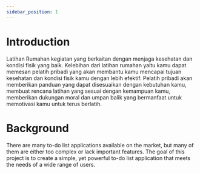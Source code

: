 ```yaml
---
sidebar_position: 1
---
```


# Introduction

Latihan Rumahan kegiatan yang berkaitan dengan menjaga kesehatan dan kondisi fisik yang baik. Kelebihan dari latihan rumahan yaitu kamu dapat memesan pelatih pribadi yang akan membantu kamu mencapai tujuan kesehatan dan kondisi fisik kamu dengan lebih efektif. Pelatih pribadi akan memberikan panduan yang dapat disesuaikan dengan kebutuhan kamu, membuat rencana latihan yang sesuai dengan kemampuan kamu, memberikan dukungan moral dan umpan balik yang bermanfaat untuk memotivasi kamu untuk terus berlatih.

# Background

There are many to-do list applications available on the market, but many of them are either too complex or lack important features. The goal of this project is to create a simple, yet powerful to-do list application that meets the needs of a wide range of users.